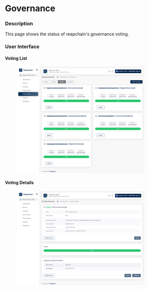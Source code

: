 # Governance

### Description

This page shows the status of reapchain's governance voting.

### User Interface

#### Voting List

<figure><img src="../../../.gitbook/assets/image (24).png" alt=""><figcaption></figcaption></figure>

#### Voting Details

<figure><img src="../../../.gitbook/assets/image (8).png" alt=""><figcaption></figcaption></figure>
